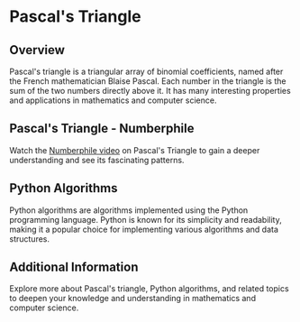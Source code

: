 # Pascal's Triangle

## Overview
Pascal's triangle is a triangular array of binomial coefficients, named after the French mathematician Blaise Pascal. Each number in the triangle is the sum of the two numbers directly above it. It has many interesting properties and applications in mathematics and computer science.

## Pascal's Triangle - Numberphile
Watch the [Numberphile video](https://www.youtube.com/watch?v=0NrTq_9WZY0) on Pascal's Triangle to gain a deeper understanding and see its fascinating patterns.

## Python Algorithms
Python algorithms are algorithms implemented using the Python programming language. Python is known for its simplicity and readability, making it a popular choice for implementing various algorithms and data structures.

## Additional Information
Explore more about Pascal's triangle, Python algorithms, and related topics to deepen your knowledge and understanding in mathematics and computer science.
